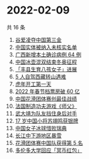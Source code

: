 # 2022-02-09

共 16 条

<!-- BEGIN ZHIHUSEARCH -->
<!-- 最后更新时间 Wed Feb 09 2022 02:09:33 GMT+0800 (China Standard Time) -->
1. [谷爱凌夺中国第三金](https://www.zhihu.com/search?q=谷爱凌)
1. [中国实体被纳入未核实名单](https://www.zhihu.com/search?q=美商务部)
1. [广西新增本土确诊病例 64 例](https://www.zhihu.com/search?q=广西疫情)
1. [中国冰壶混双结束冬奥征程](https://www.zhihu.com/search?q=冰壶)
1. [「丰县生育八孩女子」进展](https://www.zhihu.com/search?q=丰县)
1. [5 人自驾西藏转山遇难](https://www.zhihu.com/search?q=西藏转山遇难)
1. [虎年开工第一天](https://www.zhihu.com/search?q=虎年开工)
1. [2022 年春节档票房破 60 亿](https://www.zhihu.com/search?q=春节档票房)
1. [中国花滑团体赛创最佳战绩](https://www.zhihu.com/search?q=花样滑冰)
1. [法国制造功夫游戏《师父》](https://www.zhihu.com/search?q=师父游戏)
1. [武大靖为队友挡住身后对手](https://www.zhihu.com/search?q=武大靖)
1. [17 岁中国小将苏翊鸣获银牌](https://www.zhihu.com/search?q=苏翊鸣)
1. [中国女子冰球惜败瑞典](https://www.zhihu.com/search?q=冰球)
1. [长江中下游地区暴雪](https://www.zhihu.com/search?q=长江中下游地区暴雪)
1. [花滑团体赛中国队获得第 5 名](https://www.zhihu.com/search?q=花滑团体)
1. [多伦多大学回应「冥币红包」](https://www.zhihu.com/search?q=多伦多大学回应)
<!-- END ZHIHUSEARCH -->
